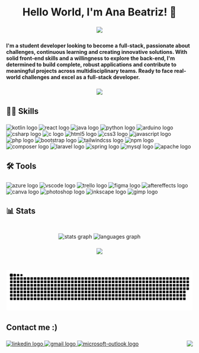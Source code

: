 <h1 align="center">Hello World, I'm Ana Beatriz! 🤗</h1>

###

<div align="center">
  <img height="200" src="https://media.giphy.com/media/v1.Y2lkPTc5MGI3NjExYTEyMDgzYWYzMTM4NTcwZGUwYWRjNTMwNjU4NjIwYmZmNTJiMDMyMSZlcD12MV9pbnRlcm5hbF9naWZzX2dpZklkJmN0PWc/L1R1tvI9svkIWwpVYr/giphy.gif"  />
</div>

###

<h4 align="left">I'm a student developer looking to become a full-stack, passionate about challenges, continuous learning and creating innovative solutions. With solid front-end skills and a willingness to explore the back-end, I'm determined to build complete, robust applications and contribute to meaningful projects across multidisciplinary teams. Ready to face real-world challenges and excel as a full-stack developer.</h4>

###

<div align="center">
  <img height="30" src="https://media.tenor.com/Xn6SpikfuZsAAAAi/line.gif"  />
</div>

###

<h2 align="left">👩‍💻 Skills</h2>

###

<div align="left">
  <img src="https://cdn.jsdelivr.net/gh/devicons/devicon/icons/kotlin/kotlin-original.svg" height="55" width="60" alt="kotlin logo"  />
  <img src="https://cdn.jsdelivr.net/gh/devicons/devicon/icons/react/react-original.svg" height="55" width="60" alt="react logo"  />
  <img src="https://cdn.jsdelivr.net/gh/devicons/devicon/icons/java/java-original.svg" height="55" width="60" alt="java logo"  />
  <img src="https://cdn.jsdelivr.net/gh/devicons/devicon/icons/python/python-original.svg" height="55" width="60" alt="python logo"  />
  <img src="https://cdn.jsdelivr.net/gh/devicons/devicon/icons/arduino/arduino-original.svg" height="55" width="60" alt="arduino logo"  />
  <img src="https://cdn.jsdelivr.net/gh/devicons/devicon/icons/csharp/csharp-original.svg" height="55" width="60" alt="csharp logo"  />
  <img src="https://cdn.jsdelivr.net/gh/devicons/devicon/icons/c/c-original.svg" height="55" width="60" alt="c logo"  />
  <img src="https://cdn.jsdelivr.net/gh/devicons/devicon/icons/html5/html5-original.svg" height="55" width="60" alt="html5 logo"  />
  <img src="https://cdn.jsdelivr.net/gh/devicons/devicon/icons/css3/css3-original.svg" height="55" width="60" alt="css3 logo"  />
  <img src="https://cdn.jsdelivr.net/gh/devicons/devicon/icons/javascript/javascript-plain.svg" height="55" width="60" alt="javascript logo"  />
  <img src="https://cdn.jsdelivr.net/gh/devicons/devicon/icons/php/php-plain.svg" height="55" width="60" alt="php logo"  />
  <img src="https://cdn.jsdelivr.net/gh/devicons/devicon/icons/bootstrap/bootstrap-original.svg" height="55" width="60" alt="bootstrap logo"  />
  <img src="https://cdn.jsdelivr.net/gh/devicons/devicon/icons/tailwindcss/tailwindcss-plain.svg" height="55" width="60" alt="tailwindcss logo"  />
  <img src="https://cdn.jsdelivr.net/gh/devicons/devicon/icons/npm/npm-original-wordmark.svg" height="55" width="60" alt="npm logo"  />
  <img src="https://cdn.jsdelivr.net/gh/devicons/devicon/icons/composer/composer-original.svg" height="55" width="60" alt="composer logo"  />
  <img src="https://cdn.jsdelivr.net/gh/devicons/devicon/icons/laravel/laravel-plain.svg" height="55" width="60" alt="laravel logo"  />
  <img src="https://cdn.jsdelivr.net/gh/devicons/devicon/icons/spring/spring-original.svg" height="55" width="60" alt="spring logo"  />
  <img src="https://cdn.jsdelivr.net/gh/devicons/devicon/icons/mysql/mysql-original.svg" height="55" width="60" alt="mysql logo"  />
  <img src="https://cdn.jsdelivr.net/gh/devicons/devicon/icons/apache/apache-original.svg" height="55" width="60" alt="apache logo"  />
</div>

###

<h2 align="left">🛠 Tools</h2>

###

<div align="left">
  <img src="https://cdn.jsdelivr.net/gh/devicons/devicon/icons/azure/azure-original.svg" height="55" width="60" alt="azure logo"  />
  <img src="https://cdn.jsdelivr.net/gh/devicons/devicon/icons/vscode/vscode-original.svg" height="55" width="60" alt="vscode logo"  />
  <img src="https://cdn.jsdelivr.net/gh/devicons/devicon/icons/trello/trello-plain.svg" height="55" width="60" alt="trello logo"  />
  <img src="https://cdn.jsdelivr.net/gh/devicons/devicon/icons/figma/figma-original.svg" height="55" width="60" alt="figma logo"  />
  <img src="https://cdn.jsdelivr.net/gh/devicons/devicon/icons/aftereffects/aftereffects-original.svg" height="55" width="60" alt="aftereffects logo"  />
  <img src="https://cdn.jsdelivr.net/gh/devicons/devicon/icons/canva/canva-original.svg" height="55" width="60" alt="canva logo"  />
  <img src="https://cdn.jsdelivr.net/gh/devicons/devicon/icons/photoshop/photoshop-plain.svg" height="55" width="60" alt="photoshop logo"  />
  <img src="https://cdn.jsdelivr.net/gh/devicons/devicon/icons/inkscape/inkscape-original.svg" height="55" width="60" alt="inkscape logo"  />
  <img src="https://cdn.jsdelivr.net/gh/devicons/devicon/icons/gimp/gimp-original.svg" height="55" width="60" alt="gimp logo"  />
</div>

###

<h2 align="left">📊 Stats</h2>

###

<br clear="both">

<div align="center">
  <img src="https://github-readme-stats.vercel.app/api?username=DevAnaBeatriz&hide_title=true&hide_rank=false&show_icons=false&include_all_commits=true&count_private=true&disable_animations=false&theme=dracula&locale=en&hide_border=true" height="130" alt="stats graph"  />
  <img src="https://github-readme-stats.vercel.app/api/top-langs?username=DevAnaBeatriz&locale=en&hide_title=true&layout=compact&card_width=320&langs_count=5&theme=dracula&hide_border=true" height="130" alt="languages graph"  />
</div>

###

<div align="center">
  <img height="30" src="https://media.tenor.com/Xn6SpikfuZsAAAAi/line.gif"  />
</div>

###

<br clear="both">

<img src="https://raw.githubusercontent.com/DevAnaBeatriz/DevAnaBeatriz/output/snake.svg" alt="Snake animation" />

###

<h2 align="left">Contact me :)</h2>

###

<img align="right" height="50" src="https://img1.picmix.com/output/stamp/normal/0/6/3/6/2306360_91adf.gif"  />

###

<div align="left">
  <a href="https://www.linkedin.com/in/ana-beatriz-martins-batista/" target="_blank">
    <img src="https://img.shields.io/static/v1?message=LinkedIn&logo=linkedin&label=&color=0077B5&logoColor=white&labelColor=&style=flat" height="35" alt="linkedin logo"  />
  </a>
  <a href="mailto:ana.mb236@gmail.com" target="_blank">
    <img src="https://img.shields.io/static/v1?message=Gmail&logo=gmail&label=&color=D14836&logoColor=white&labelColor=&style=flat" height="35" alt="gmail logo"  />
  </a>
  <a href="mailto:ana.batista115@etec.sp.gov.br" target="_blank">
    <img src="https://img.shields.io/static/v1?message=Outlook&logo=microsoft-outlook&label=&color=0078D4&logoColor=white&labelColor=&style=flat" height="35" alt="microsoft-outlook logo"  />
  </a>
</div>

###


